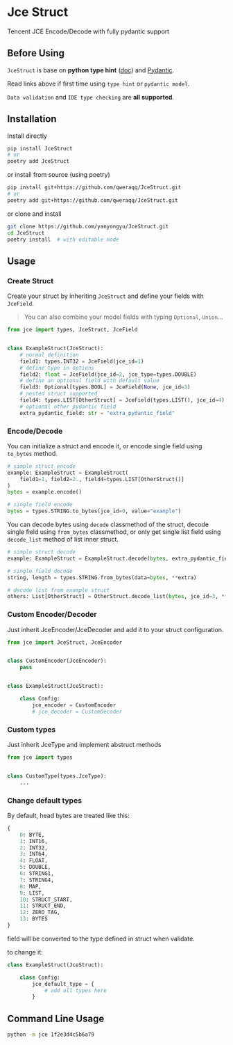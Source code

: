 # Jce Struct

Tencent JCE Encode/Decode with fully pydantic support

## Before Using

`JceStruct` is base on **python type hint** ([doc](https://www.python.org/dev/peps/pep-0484/)) and [Pydantic](https://pydantic-docs.helpmanual.io/).

Read links above if first time using `type hint` or `pydantic model`.

`Data validation` and `IDE type checking` are **all supported**.

## Installation

Install directly

```bash
pip install JceStruct
# or
poetry add JceStruct
```

or install from source (using poetry)

```bash
pip install git+https://github.com/qweraqq/JceStruct.git
# or
poetry add git+https://github.com/qweraqq/JceStruct.git
```

or clone and install

```bash
git clone https://github.com/yanyongyu/JceStruct.git
cd JceStruct
poetry install  # with editable mode
```

## Usage

### Create Struct

Create your struct by inheriting `JceStruct` and define your fields with `JceField`.

> You can also combine your model fields with typing `Optional`, `Union`...

```python
from jce import types, JceStruct, JceField


class ExampleStruct(JceStruct):
    # normal definition
    field1: types.INT32 = JceField(jce_id=1)
    # define type in options
    field2: float = JceField(jce_id=2, jce_type=types.DOUBLE)
    # define an optional field with default value
    field3: Optional[types.BOOL] = JceField(None, jce_id=3)
    # nested struct supported
    field4: types.LIST[OtherStruct] = JceField(types.LIST(), jce_id=4)
    # optional other pydantic field
    extra_pydantic_field: str = "extra_pydantic_field"
```

### Encode/Decode

You can initialize a struct and encode it, or encode single field using `to_bytes` method.

```python
# simple struct encode
example: ExampleStruct = ExampleStruct(
    field1=1, field2=2., field4=types.LIST[OtherStruct()]
)
bytes = example.encode()

# single field encode
bytes = types.STRING.to_bytes(jce_id=0, value="example")
```

You can decode bytes using `decode` classmethod of the struct, decode single field using `from_bytes` classmethod, or only get single list field using `decode_list` method of list inner struct.

```python
# simple struct decode
example: ExampleStruct = ExampleStruct.decode(bytes, extra_pydantic_field="extra")

# single field decode
string, length = types.STRING.from_bytes(data=bytes, **extra)

# decode list from example struct
others: List[OtherStruct] = OtherStruct.decode_list(bytes, jce_id=3, **extra)
```

### Custom Encoder/Decoder

Just inherit JceEncoder/JceDecoder and add it to your struct configuration.

```python
from jce import JceStruct, JceEncoder


class CustomEncoder(JceEncoder):
    pass


class ExampleStruct(JceStruct):

    class Config:
        jce_encoder = CustomEncoder
        # jce_decoder = CustomDecoder
```

### Custom types

Just inherit JceType and implement abstruct methods

```python
from jce import types


class CustomType(types.JceType):
    ...
```

### Change default types

By default, head bytes are treated like this:

```python
{
    0: BYTE,
    1: INT16,
    2: INT32,
    3: INT64,
    4: FLOAT,
    5: DOUBLE,
    6: STRING1,
    7: STRING4,
    8: MAP,
    9: LIST,
    10: STRUCT_START,
    11: STRUCT_END,
    12: ZERO_TAG,
    13: BYTES
}
```

field will be converted to the type defined in struct when validate.

to change it:

```python
class ExampleStruct(JceStruct):

    class Config:
        jce_default_type = {
            # add all types here
        }
```

## Command Line Usage

```bash
python -m jce 1f2e3d4c5b6a79
```
